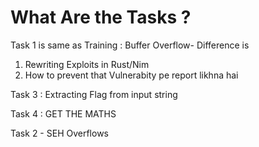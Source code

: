 # What Are the Tasks ?

Task 1 is same as Training : Buffer Overflow-
Difference is 
1. Rewriting Exploits in Rust/Nim
2. How to prevent that Vulnerabity pe report likhna hai

Task 3 : Extracting Flag from input string 

Task 4 : GET THE MATHS 

Task 2 - SEH Overflows
